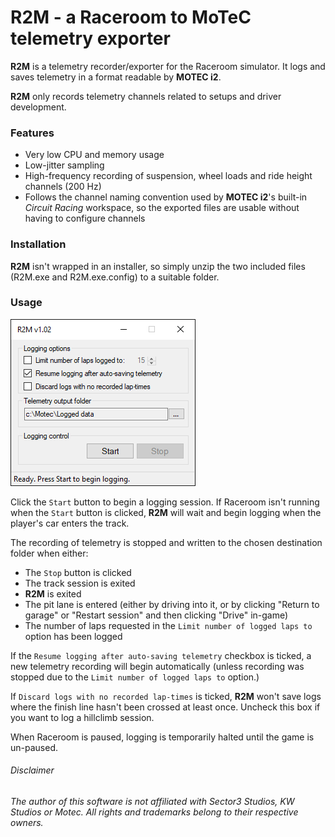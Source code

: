 # R2M - a Raceroom to MoTeC telemetry exporter

**R2M** is a telemetry recorder/exporter for the Raceroom simulator. It logs and saves telemetry in a format readable by **MOTEC i2**.

**R2M** only records telemetry channels related to setups and driver development.  

### Features
 - Very low CPU and memory usage
 - Low-jitter sampling
 - High-frequency recording of suspension, wheel loads and ride height channels (200 Hz)
 - Follows the channel naming convention used by **MOTEC i2**'s built-in _Circuit Racing_ workspace, so the exported files are usable without having to configure channels

### Installation
**R2M** isn't wrapped in an installer, so simply unzip the two included files (R2M.exe and R2M.exe.config) to a suitable folder.

### Usage
![User interface](https://github.com/KrisP69/R2M/blob/main/R2M_UI.PNG)

Click the `Start` button to begin a logging session. If Raceroom isn't running when the `Start` button is clicked, **R2M** will wait and begin logging when the player's car enters the track. 

The recording of telemetry is stopped and written to the chosen destination folder when either:

- The `Stop` button is clicked
- The track session is exited
- **R2M** is exited
- The pit lane is entered (either by driving into it, or by clicking "Return to garage" or "Restart session" and then clicking "Drive" in-game) 
- The number of laps requested in the `Limit number of logged laps to` option has been logged

If the `Resume logging after auto-saving telemetry` checkbox is ticked, a new telemetry recording will begin automatically (unless recording was stopped due to the `Limit number of logged laps to` option.)

If `Discard logs with no recorded lap-times` is ticked, **R2M** won't save logs where the finish line hasn't been crossed at least once. Uncheck this box if you want to log a hillclimb session. 

When Raceroom is paused, logging is temporarily halted until the game is un-paused.   
 
  
###### Disclaimer
*The author of this software is not affiliated with Sector3 Studios, KW Studios or Motec. All rights and trademarks belong to their respective owners.*

